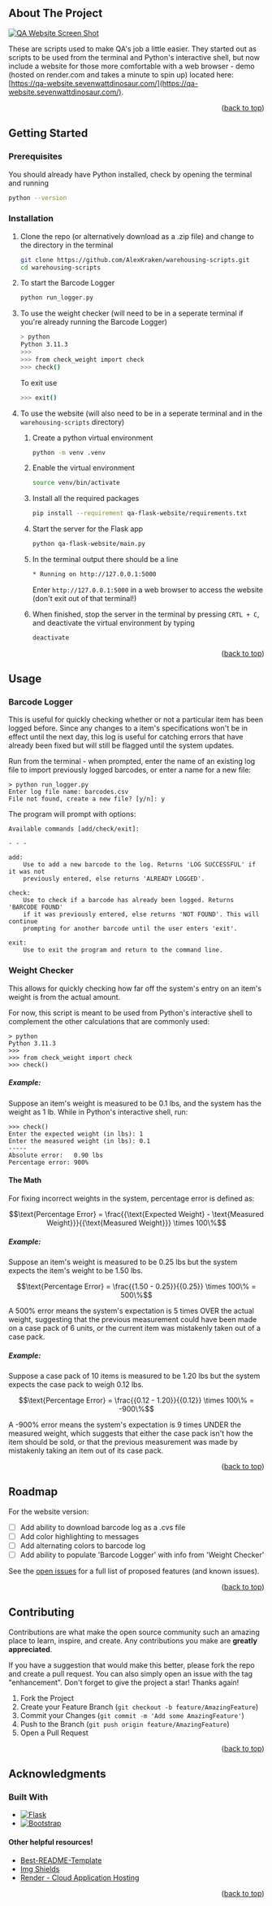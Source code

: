 <!-- Improved compatibility of back to top link: See: https://github.com/othneildrew/Best-README-Template/pull/73 -->
<a name="readme-top"></a>

<!-- ABOUT THE PROJECT -->
## About The Project

[![QA Website Screen Shot][website-screenshot]](https://github.com/AlexKraken/warehousing-scripts)

These are scripts used to make QA's job a little easier. They started out as scripts to be used from the terminal and Python's interactive shell, but now include a website for those more comfortable with a web browser - demo (hosted on render.com and takes a minute to spin up) located here: [https://qa-website.sevenwattdinosaur.com/](https://qa-website.sevenwattdinosaur.com/).

<p align="right">(<a href="#readme-top">back to top</a>)</p>



<!-- GETTING STARTED -->
## Getting Started

### Prerequisites
You should already have Python installed, check by opening the terminal and running
```sh
python --version
```

### Installation
1. Clone the repo (or alternatively download as a .zip file) and change to the directory in the terminal
   ```sh
   git clone https://github.com/AlexKraken/warehousing-scripts.git
   cd warehousing-scripts
   ```
   
   
2. To start the Barcode Logger
   ```sh
   python run_logger.py
   ```
   
3. To use the weight checker (will need to be in a seperate terminal if you're already running the Barcode Logger)
   ```sh
   > python
   Python 3.11.3 
   >>>
   >>> from check_weight import check
   >>> check()
   ```
   To exit use
   ```sh
   >>> exit()
   ```
   
5. To use the website (will also need to be in a seperate terminal and in the `warehousing-scripts` directory)
   
   1. Create a python virtual environment
      ```sh
      python -m venv .venv
      ```
      
   2. Enable the virtual environment
      ```sh
      source venv/bin/activate
      ```
      
   3. Install all the required packages
      ```sh
      pip install --requirement qa-flask-website/requirements.txt
      ```
      
   4. Start the server for the Flask app
      ```sh
      python qa-flask-website/main.py
      ```
      
   5. In the terminal output there should be a line
      ```sh
      * Running on http://127.0.0.1:5000
      ```
      
      Enter `http://127.0.0.1:5000` in a web browser to access the website (don't exit out of that terminal!)
      
   7. When finished, stop the server in the terminal by pressing `CRTL + C`, and deactivate the virtual environment by typing
      ```sh
      deactivate
      ```
      
<p align="right">(<a href="#readme-top">back to top</a>)</p>



<!-- USAGE EXAMPLES -->
## Usage

### Barcode Logger
This is useful for quickly checking whether or not a particular item has been logged before. Since any changes to a item's specifications won't be in effect until the next day, this log is useful for catching errors that have already been fixed but will still be flagged until the system updates.

Run from the terminal - when prompted, enter the name of an existing log file to import previously logged barcodes, or enter a name for a new file:

    > python run_logger.py
    Enter log file name: barcodes.csv
    File not found, create a new file? [y/n]: y

The program will prompt with options:

    Available commands [add/check/exit]: 

    - - -

    add:
        Use to add a new barcode to the log. Returns 'LOG SUCCESSFUL' if it was not
        previously entered, else returns 'ALREADY LOGGED'.

    check:
        Use to check if a barcode has already been logged. Returns 'BARCODE FOUND'
        if it was previously entered, else returns 'NOT FOUND'. This will continue
        prompting for another barcode until the user enters 'exit'.

    exit:
        Use to exit the program and return to the command line.


### Weight Checker
This allows for quickly checking how far off the system's entry on an item's weight is from the actual amount. 

For now, this script is meant to be used from Python's interactive shell to complement the other calculations that are commonly used:

    > python
    Python 3.11.3 
    >>>
    >>> from check_weight import check
    >>> check()


##### Example:
Suppose an item's weight is measured to be 0.1 lbs, and the system has the weight as 1 lb. While in Python's interactive shell, run:

    >>> check()
    Enter the expected weight (in lbs): 1
    Enter the measured weight (in lbs): 0.1
    -----
    Absolute error:   0.90 lbs
    Percentage error: 900%


#### The Math
For fixing incorrect weights in the system, percentage error is defined as:
```math
\text{Percentage Error} = \frac{{\text{Expected Weight} - \text{Measured Weight}}}{{\text{Measured Weight}}} \times 100\%
```


##### Example:
Suppose an item's weight is measured to be 0.25 lbs but the system expects the item's weight to be 1.50 lbs.

```math
\text{Percentage Error} = \frac{{1.50 - 0.25}}{{0.25}} \times 100\% = 500\%
```

A 500% error means the system's expectation is 5 times OVER the actual weight, suggesting that the previous measurement could have been made on a case pack of 6 units, or the current item was mistakenly taken out of a case pack.


##### Example:
Suppose a case pack of 10 items is measured to be 1.20 lbs but the system expects the case pack to weigh 0.12 lbs.

```math
\text{Percentage Error} = \frac{{0.12 - 1.20}}{{0.12}} \times 100\% = -900\%
```

A -900% error means the system's expectation is 9 times UNDER the measured weight, which suggests that either the case pack isn't how the item should be sold, or that the previous measurement was made by mistakenly taking an item out of its case pack.

<p align="right">(<a href="#readme-top">back to top</a>)</p>



<!-- ROADMAP -->
## Roadmap
For the website version:
- [ ] Add ability to download barcode log as a .cvs file
- [ ] Add color highlighting to messages
- [ ] Add alternating colors to barcode log
- [ ] Add ability to populate 'Barcode Logger' with info from 'Weight Checker'

See the [open issues](https://github.com/AlexKraken/warehousing-scripts/issues) for a full list of proposed features (and known issues).


<p align="right">(<a href="#readme-top">back to top</a>)</p>



<!-- CONTRIBUTING -->
## Contributing
Contributions are what make the open source community such an amazing place to learn, inspire, and create. Any contributions you make are **greatly appreciated**.

If you have a suggestion that would make this better, please fork the repo and create a pull request. You can also simply open an issue with the tag "enhancement".
Don't forget to give the project a star! Thanks again!

1. Fork the Project
2. Create your Feature Branch (`git checkout -b feature/AmazingFeature`)
3. Commit your Changes (`git commit -m 'Add some AmazingFeature'`)
4. Push to the Branch (`git push origin feature/AmazingFeature`)
5. Open a Pull Request

<p align="right">(<a href="#readme-top">back to top</a>)</p>



<!-- ACKNOWLEDGMENTS -->
## Acknowledgments

### Built With
* [![Flask][Flask]][flask-url]
* [![Bootstrap][Bootstrap.com]][Bootstrap-url]

#### Other helpful resources!
* [Best-README-Template](https://github.com/othneildrew/Best-README-Template)
* [Img Shields](https://shields.io)
* [Render - Cloud Application Hosting](https://render.com/)

<p align="right">(<a href="#readme-top">back to top</a>)</p>



<!-- MARKDOWN LINKS & IMAGES -->
<!-- https://www.markdownguide.org/basic-syntax/#reference-style-links -->
[flask]: https://img.shields.io/badge/Flask-000000?style=for-the-badge&logo=flask&logoColor=white
[flask-url]: https://flask.palletsprojects.com/
[Bootstrap.com]: https://img.shields.io/badge/Bootstrap-563D7C?style=for-the-badge&logo=bootstrap&logoColor=white
[Bootstrap-url]: https://getbootstrap.com
[website-screenshot]: images/screenshot.png
